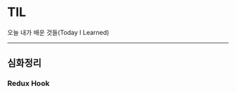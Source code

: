 # TIL
오늘 내가 배운 것들(Today I Learned)   


---------------------------------------

## 심화정리

### Redux Hook
